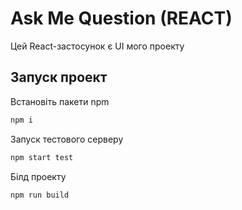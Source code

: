 # Ask Me Question (REACT)
Цей React-застосунок є UI мого проекту
## Запуск проект

Встановіть пакети npm
```sh
npm i
```
Запуск тестового серверу
```sh
npm start test
```
Білд проекту
```sh
npm run build
```
